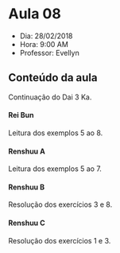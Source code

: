 # Aula 08

+ Dia: 28/02/2018
+ Hora: 9:00 AM
+ Professor: Evellyn

## Conteúdo da aula

Continuação do Dai 3 Ka.

#### Rei Bun

Leitura dos exemplos 5 ao 8.

#### Renshuu A

Leitura dos exemplos 5 ao 7.

#### Renshuu B

Resolução dos exercícios 3 e 8.

#### Renshuu C

Resolução dos exercícios 1 e 3.
